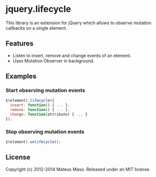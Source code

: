 jquery.lifecycle
================

This library is an extension for jQuery which allows to observe mutation callbacks on a single element.

## Features

* Listen to insert, remove and change events of an element.
* Uses Mutation Observer in background.

## Examples

### Start observing mutation events

```javascript
$(element).lifecycle({
  insert: function() { ... }, 
  remove: function() { ... },
  change: function(attribute) { ... }
});
```

### Stop observing mutation events

```javascript
$(element).unlifecycle();
```

## License

Copyright (c) 2012-2014 Mateus Maso. Released under an MIT license.
